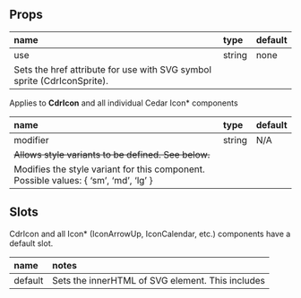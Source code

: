 ## Props

| name                                                                   | type   | default |
|:-----------------------------------------------------------------------|:-------|:--------|
| use                                                                    | string | none    |
| Sets the href attribute for use with SVG symbol sprite (CdrIconSprite). |        |         |



Applies to **CdrIcon** and all individual Cedar Icon* components

| name                                                                      | type   | default            |
|:--------------------------------------------------------------------------|:-------|:-------------------|
| modifier                                                                  | string | N/A                |
| ~~Allows style variants to be defined. See below.~~                       |        |                    |
| Modifies the style variant for this component.  Possible values: {   ‘sm’, ‘md’, ‘lg’  } |        | |

## Slots

CdrIcon and all Icon* (IconArrowUp, IconCalendar, etc.) components have a default slot.

| name    | notes                                                                                         |
|:--------|:----------------------------------------------------------------------------------------------|
| default | Sets the innerHTML of SVG element. This includes <title>, <desc>, or any other valid SVG xml. |

## Installation

Resources are available within the [CdrIcon package](https://www.npmjs.com/package/@rei/cdr-icon):

- Component: `@rei/cdr-accordion`
- Component styles: `cdr-accordion.css`

<div class="cdr-stack--xl" />

To incorporate the required assets for a component, use the following steps:

### 1. Install using NPM

Install the CdrIcon package using `npm` in your terminal:

_Terminal_

```bash
npm i -S @rei/cdr-icon
```

### 2. Import dependencies

_main.js_

```bash
// import your required css.
import '@rei/cdr-icon/dist/cdr-icon.css';
```

### 3. Add component to a template

_local.vue_

```vue
<template>
  ...
    <icon-arrow-down />
  ...
</template>

<script>
import { IconArrowDown } from '@rei/cdr-icon';
export default {
  ...
  components: {
     IconArrowDown  
  }
}
</script>
```

## Usage

The **CdrIcon** package contains many different components:

1. **CdrIcon**  -- This is a basic SVG wrapper. This component allows for using Non-Cedar SVGs. Use this component in conjunction with the CdrIconSprite package
2. **CdrIconSprite** -- A symbol definition sprite with all Cedar icons
3. Individual icons -- For available icons, view [Cedar Icon Library](?active-tab=design-guidelines&active-link=icon-library) on Design Guidelines tab

There are 3 different options to display SVG icons on your page using the `CdrIcon` package.

### 1. SVG Sprite

#### Option A: Inline symbol sprite
 
Requires: 
- Icon sprite inline on page
 
The sprite needs to be available on any page where the icons are being used, so add the sprite component at the base layout or index:

_App.vue (base template)_

```vue
<template> 
  <div id="main"> 
    <cdr-icon-sprite /> 
 
    <router-view></router-view> // rest of app
  </div> 
</template> 
 
<script> 
import { CdrIconSprite } from '@rei/cdr-icon';

... 
components: {
  CdrIconSprite
}
... 
</script> 
```

_Child.vue (any descendant component of App.vue above)_

```vue
<template> 
  <div> 
    <cdr-icon use="#caret-right" />
  </div> 
</template> 
 
<script> 
import { CdrIcon } from '@rei/cdr-icon';

... 
components: {
  CdrIcon
}
... 
</script> 
```

#### Option B: External symbol defs
 
Requires:
- `@rei/cdr-icon/sprite/cdr-icon-sprite.svg`
- A webpack loader to handle the asset. This example assumes the file-loader package
- A polyfill for external SVG resource. Possible packages are: svgxuse or svg4everybody 
 
Within an individual component (there may be a better way to scale this if the code calls it in many places): 

```vue
<template> 
  ... 
  <cdr-icon :use="`${iconUrl}#caret-right`" />
  ... 
</template> 
 
<script> 
// import the sprite so file-loader will do its magic 
@import iconUrl from '@rei/cdr-assets/dist/cdr-icons.svg`; 
 
export default { 
  ... 
  data() { 
    return { 
      iconUrl 
    }; 
  } 
} 
 
</script> 
```

### 2. Individual icon components
 
This may be the easiest way to use an icon on a page however use this method carefully. This method will increase HTML file size and slow down performance if using a lot of icons. 
 
Requires:
- Install  `@rei/cdr-icon`

```vue
<template>
  ...
    <icon-caret-right />
    <icon-clock />
  ...
</template>

<script>
import { IconCaretRight, IconClock } from '@rei/cdr-icon';

...
  components: {
    IconCaretRight,
    IconClock
  }
...

</script>
```

### 3. Non-Cedar SVG
 
The CdrIcon package is simply an SVG with default attributes set for accessibility and styling. 

- Any SVG markup can be used
- Any attributes added will override the defaults
- This method will increase HTML file size and slow down performance if using a lot of icons.
 
Requires: 
- None

Use any valid SVG markup in the CdrIcon slot. 

```vue
<template> 
  ... 
  <cdr-icon viewBox="0 0 30 30">
    <title>My icon</title>
    <path d="M12 12c1.9329966 0 3.5-1.5670034 3.5-3.5C15.5 6.56700338 13.9329966 5 12 5S8.5 6.56700338 8.5 8.5c0 1.9329966 1.5670034 3.5 3.5 3.5zm6.7621385 7c-.8850139-2.8946791-3.5777143-5-6.7621387-5-3.1844245 0-5.87712493 2.1053209-6.76213876 5H18.7621385zM4 21c-.55228475 0-1-.4477153-1-1h-.00754862a9.07963802 9.07963802 0 0 1 .01314502-.1064258c.00185549-.0175393.0041644-.0349433.00691478-.0522001.43595408-3.2192393 2.56090871-5.9021068 5.45328094-7.1270196C7.26398091 11.7054407 6.5 10.191939 6.5 8.5 6.5 5.46243388 8.96243388 3 12 3c3.0375661 0 5.5 2.46243388 5.5 5.5 0 1.6919391-.763981 3.2054409-1.9657923 4.2143547 2.8923661 1.2249103 5.0173178 3.9077692 5.4532779 7.1269995.0027529.0172699.0050636.0346873.0069201.0522401A9.07834213 9.07834213 0 0 1 21.0075481 20H21c0 .5522847-.4477153 1-1 1H4z"/>
  </cdr-icon> 
  ... 
</template> 
 
<script> 
@import { CdrIcon } from '@rei/cdr-icon'; 
 
...
  components: {
    CdrIcon
  }
...
 
</script>
```

## Modifiers

Following variants are available to the `cdr-icon` modifier attribute: 
| Value | Description            |
|:------|:-----------------------|
| 'sm'  | Sets icon size to 16px |
| 'md'  | Sets icon size to 24px |
| 'lg'  | Sets icon size to 32px |